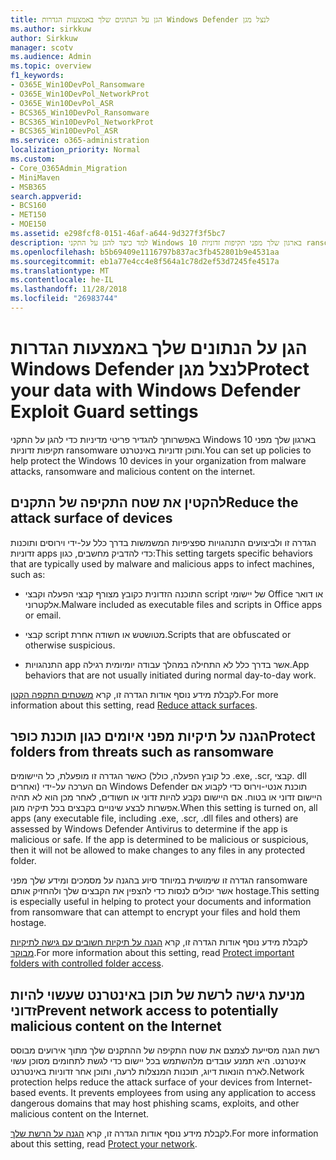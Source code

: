 ```yaml
---
title: הגן על הנתונים שלך באמצעות הגדרות Windows Defender לנצל מגן
ms.author: sirkkuw
author: Sirkkuw
manager: scotv
ms.audience: Admin
ms.topic: overview
f1_keywords:
- O365E_Win10DevPol_Ransomware
- O365E_Win10DevPol_NetworkProt
- O365E_Win10DevPol_ASR
- BCS365_Win10DevPol_Ransomware
- BCS365_Win10DevPol_NetworkProt
- BCS365_Win10DevPol_ASR
ms.service: o365-administration
localization_priority: Normal
ms.custom:
- Core_O365Admin_Migration
- MiniMaven
- MSB365
search.appverid:
- BCS160
- MET150
- MOE150
ms.assetid: e298fcf8-0151-46af-a644-9d327f3f5bc7
description: למד כיצד להגן על התקני Windows 10 בארגון שלך מפני תקיפות זדוניות ransomware ותוכן זדוניות באינטרנט.
ms.openlocfilehash: b5b69409e1116797b837ac3fb452801b9e4531aa
ms.sourcegitcommit: eb1a77e4cc4e8f564a1c78d2ef53d7245fe4517a
ms.translationtype: MT
ms.contentlocale: he-IL
ms.lasthandoff: 11/28/2018
ms.locfileid: "26983744"
---
```

# <a name="protect-your-data-with-windows-defender-exploit-guard-settings"></a><span data-ttu-id="27180-103">הגן על הנתונים שלך באמצעות הגדרות Windows Defender לנצל מגן</span><span class="sxs-lookup"><span data-stu-id="27180-103">Protect your data with Windows Defender Exploit Guard settings</span></span>

<span data-ttu-id="27180-104">באפשרותך להגדיר פריטי מדיניות כדי להגן על התקני Windows 10 בארגון שלך מפני תקיפות זדוניות ransomware ותוכן זדוניות באינטרנט.</span><span class="sxs-lookup"><span data-stu-id="27180-104">You can set up policies to help protect the Windows 10 devices in your organization from malware attacks, ransomware and malicious content on the internet.</span></span>
  
## <a name="reduce-the-attack-surface-of-devices"></a><span data-ttu-id="27180-105">להקטין את שטח התקיפה של התקנים</span><span class="sxs-lookup"><span data-stu-id="27180-105">Reduce the attack surface of devices</span></span>

<span data-ttu-id="27180-106">הגדרה זו ולביצועים התנהגויות ספציפיות המשמשות בדרך כלל על-ידי וירוסים ותוכנות זדוניות apps כדי להדביק מחשבים, כגון:</span><span class="sxs-lookup"><span data-stu-id="27180-106">This setting targets specific behaviors that are typically used by malware and malicious apps to infect machines, such as:</span></span>
  
- <span data-ttu-id="27180-107">התוכנה הזדונית כקובץ מצורף קבצי הפעלה וקבצי script של יישומי Office או דואר אלקטרוני.</span><span class="sxs-lookup"><span data-stu-id="27180-107">Malware included as executable files and scripts in Office apps or email.</span></span>
    
- <span data-ttu-id="27180-108">קבצי script מטושטש או חשודה אחרת.</span><span class="sxs-lookup"><span data-stu-id="27180-108">Scripts that are obfuscated or otherwise suspicious.</span></span>
    
- <span data-ttu-id="27180-109">התנהגויות app אשר בדרך כלל לא התחילה במהלך עבודה יומיומית רגילה.</span><span class="sxs-lookup"><span data-stu-id="27180-109">App behaviors that are not usually initiated during normal day-to-day work.</span></span>
    
<span data-ttu-id="27180-110">לקבלת מידע נוסף אודות הגדרה זו, קרא [משטחים התקפה הקטן](https://go.microsoft.com/fwlink/?linkid=870417).</span><span class="sxs-lookup"><span data-stu-id="27180-110">For more information about this setting, read [Reduce attack surfaces](https://go.microsoft.com/fwlink/?linkid=870417).</span></span>
  
## <a name="protect-folders-from-threats-such-as-ransomware"></a><span data-ttu-id="27180-111">הגנה על תיקיות מפני איומים כגון תוכנת כופר</span><span class="sxs-lookup"><span data-stu-id="27180-111">Protect folders from threats such as ransomware</span></span>

<span data-ttu-id="27180-p101">כאשר הגדרה זו מופעלת, כל היישומים (כל קובץ הפעלה, כולל .exe, .scr, קבצי. dll ואחרים) הם הערכה על-ידי Windows Defender תוכנת אנטי-וירוס כדי לקבוע אם היישום זדוני או בטוח. אם היישום נקבע להיות זדוני או חשודים, לאחר מכן הוא לא תהיה אפשרות לבצע שינויים בקבצים בכל תיקיה מוגן.</span><span class="sxs-lookup"><span data-stu-id="27180-p101">When this setting is turned on, all apps (any executable file, including .exe, .scr, .dll files and others) are assessed by Windows Defender Antivirus to determine if the app is malicious or safe. If the app is determined to be malicious or suspicious, then it will not be allowed to make changes to any files in any protected folder.</span></span>
  
<span data-ttu-id="27180-114">הגדרה זו שימושית במיוחד סיוע בהגנה על מסמכים ומידע שלך מפני ransomware אשר יכולים לנסות כדי להצפין את הקבצים שלך ולהחזיק אותם hostage.</span><span class="sxs-lookup"><span data-stu-id="27180-114">This setting is especially useful in helping to protect your documents and information from ransomware that can attempt to encrypt your files and hold them hostage.</span></span>
  
<span data-ttu-id="27180-115">לקבלת מידע נוסף אודות הגדרה זו, קרא [הגנה על תיקיות חשובים עם גישה לתיקיות מבוקר](https://go.microsoft.com/fwlink/?linkid=870418).</span><span class="sxs-lookup"><span data-stu-id="27180-115">For more information about this setting, read [Protect important folders with controlled folder access](https://go.microsoft.com/fwlink/?linkid=870418).</span></span>
  
## <a name="prevent-network-access-to-potentially-malicious-content-on-the-internet"></a><span data-ttu-id="27180-116">מניעת גישה לרשת של תוכן באינטרנט שעשוי להיות זדוני</span><span class="sxs-lookup"><span data-stu-id="27180-116">Prevent network access to potentially malicious content on the Internet</span></span>

<span data-ttu-id="27180-p102">רשת הגנה מסייעת לצמצם את שטח התקיפה של ההתקנים שלך מתוך אירועים מבוסס אינטרנט. היא תמנע עובדים מלהשתמש בכל יישום כדי לגשת לתחומים מסוכן עשוי לארח הונאות דיוג, תוכנות המנצלות לרעה, ותוכן אחר זדוניות באינטרנט.</span><span class="sxs-lookup"><span data-stu-id="27180-p102">Network protection helps reduce the attack surface of your devices from Internet-based events. It prevents employees from using any application to access dangerous domains that may host phishing scams, exploits, and other malicious content on the Internet.</span></span>
  
<span data-ttu-id="27180-119">לקבלת מידע נוסף אודות הגדרה זו, קרא [הגנה על הרשת שלך](https://go.microsoft.com/fwlink/?linkid=870419).</span><span class="sxs-lookup"><span data-stu-id="27180-119">For more information about this setting, read [Protect your network](https://go.microsoft.com/fwlink/?linkid=870419).</span></span>
  

